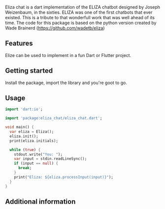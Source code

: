 Eliza chat is a dart implementation of the ELIZA chatbot designed by Joseph Weizenbaum, in the sixties. ELIZA was one of the first chatbots that ever existed. This is a tribute to that wonderfull work that was well ahead of its time. The code for this package is based on the python version created by Wade Brainerd (https://github.com/wadetb/eliza)

## Features

Elize can be used to implement in a fun Dart or Flutter project.

## Getting started

Install the package, import the library and you're goot to go.

## Usage

```dart
import 'dart:io';

import 'package:eliza_chat/eliza_chat.dart';

void main() {
  var eliza = Eliza();
  eliza.init();
  print(eliza.initials);

  while (true) {
    stdout.write("You: ");
    var input = stdin.readLineSync();
    if (input == null) {
      break;
    }
    print("Eliza: ${eliza.processInput(input)}");
  }
}
```

## Additional information

